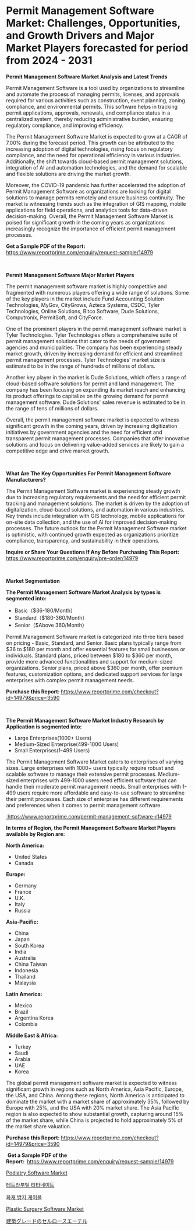 <p><h1>Permit Management Software Market: Challenges, Opportunities, and Growth Drivers and Major Market Players forecasted for period from 2024 - 2031</h1></p><p><strong>Permit Management Software Market Analysis and Latest Trends</strong></p>
<p><p>Permit Management Software is a tool used by organizations to streamline and automate the process of managing permits, licenses, and approvals required for various activities such as construction, event planning, zoning compliance, and environmental permits. This software helps in tracking permit applications, approvals, renewals, and compliance status in a centralized system, thereby reducing administrative burden, ensuring regulatory compliance, and improving efficiency.</p><p>The Permit Management Software Market is expected to grow at a CAGR of 7.00% during the forecast period. This growth can be attributed to the increasing adoption of digital technologies, rising focus on regulatory compliance, and the need for operational efficiency in various industries. Additionally, the shift towards cloud-based permit management solutions, integration of AI and automation technologies, and the demand for scalable and flexible solutions are driving the market growth.</p><p>Moreover, the COVID-19 pandemic has further accelerated the adoption of Permit Management Software as organizations are looking for digital solutions to manage permits remotely and ensure business continuity. The market is witnessing trends such as the integration of GIS mapping, mobile applications for field operations, and analytics tools for data-driven decision-making. Overall, the Permit Management Software Market is poised for significant growth in the coming years as organizations increasingly recognize the importance of efficient permit management processes.</p></p>
<p><strong>Get a Sample PDF of the Report:&nbsp;</strong> <a href="https://www.reportprime.com/enquiry/request-sample/14979">https://www.reportprime.com/enquiry/request-sample/14979</a></p>
<p>&nbsp;</p>
<p><strong>Permit Management Software Major Market Players</strong></p>
<p><p>The permit management software market is highly competitive and fragmented with numerous players offering a wide range of solutions. Some of the key players in the market include Fund Accounting Solution Technologies, MyGov, CityGrows, Azteca Systems, CSDC, Tyler Technologies, Online Solutions, Bitco Software, Dude Solutions, Computronix, PermitSoft, and CityForce.</p><p>One of the prominent players in the permit management software market is Tyler Technologies. Tyler Technologies offers a comprehensive suite of permit management solutions that cater to the needs of government agencies and municipalities. The company has been experiencing steady market growth, driven by increasing demand for efficient and streamlined permit management processes. Tyler Technologies' market size is estimated to be in the range of hundreds of millions of dollars.</p><p>Another key player in the market is Dude Solutions, which offers a range of cloud-based software solutions for permit and land management. The company has been focusing on expanding its market reach and enhancing its product offerings to capitalize on the growing demand for permit management software. Dude Solutions' sales revenue is estimated to be in the range of tens of millions of dollars.</p><p>Overall, the permit management software market is expected to witness significant growth in the coming years, driven by increasing digitization initiatives by government agencies and the need for efficient and transparent permit management processes. Companies that offer innovative solutions and focus on delivering value-added services are likely to gain a competitive edge and drive market growth.</p></p>
<p>&nbsp;</p>
<p><strong>What Are The Key Opportunities For Permit Management Software Manufacturers?</strong></p>
<p><p>The Permit Management Software market is experiencing steady growth due to increasing regulatory requirements and the need for efficient permit tracking and management solutions. The market is driven by the adoption of digitalization, cloud-based solutions, and automation in various industries. Key trends include integration with GIS technology, mobile applications for on-site data collection, and the use of AI for improved decision-making processes. The future outlook for the Permit Management Software market is optimistic, with continued growth expected as organizations prioritize compliance, transparency, and sustainability in their operations.</p></p>
<p><strong>Inquire or Share Your Questions If Any Before Purchasing This Report:</strong> <a href="https://www.reportprime.com/enquiry/pre-order/14979">https://www.reportprime.com/enquiry/pre-order/14979</a></p>
<p>&nbsp;</p>
<p><strong>Market Segmentation</strong></p>
<p><strong>The Permit Management Software Market Analysis by types is segmented into:</strong></p>
<p><ul><li>Basic（$36-180/Month）</li><li>Standard（$180-360/Month）</li><li>Senior（$Above 360/Month）</li></ul></p>
<p><p>Permit Management Software market is categorized into three tiers based on pricing - Basic, Standard, and Senior. Basic plans typically range from $36 to $180 per month and offer essential features for small businesses or individuals. Standard plans, priced between $180 to $360 per month, provide more advanced functionalities and support for medium-sized organizations. Senior plans, priced above $360 per month, offer premium features, customization options, and dedicated support services for large enterprises with complex permit management needs.</p></p>
<p><strong>Purchase this Report:&nbsp;</strong><a href="https://www.reportprime.com/checkout?id=14979&price=3590">https://www.reportprime.com/checkout?id=14979&price=3590</a></p>
<p>&nbsp;</p>
<p><strong>The Permit Management Software Market Industry Research by Application is segmented into:</strong></p>
<p><ul><li>Large Enterprises(1000+ Users)</li><li>Medium-Sized Enterprise(499-1000 Users)</li><li>Small Enterprises(1-499 Users)</li></ul></p>
<p><p>The Permit Management Software Market caters to enterprises of varying sizes. Large enterprises with 1000+ users typically require robust and scalable software to manage their extensive permit processes. Medium-sized enterprises with 499-1000 users need efficient software that can handle their moderate permit management needs. Small enterprises with 1-499 users require more affordable and easy-to-use software to streamline their permit processes. Each size of enterprise has different requirements and preferences when it comes to permit management software.</p></p>
<p><a href="https://www.reportprime.com/permit-management-software-r14979">&nbsp;https://www.reportprime.com/permit-management-software-r14979</a></p>
<p><strong>In terms of Region, the Permit Management Software Market Players available by Region are:</strong></p>
<p>
    <p> <strong> North America: </strong>
        <ul>
            <li>United States</li>
            <li>Canada</li>
        </ul>
        </p> 
    <p> <strong> Europe: </strong>
        <ul>
            <li>Germany</li>
            <li>France</li>
            <li>U.K.</li>
            <li>Italy</li>
            <li>Russia</li>
        </ul>
        </p> 
    <p> <strong> Asia-Pacific: </strong>
        <ul>
            <li>China</li>
            <li>Japan</li>
            <li>South Korea</li>
            <li>India</li>
            <li>Australia</li>
            <li>China Taiwan</li>
            <li>Indonesia</li>
            <li>Thailand</li>
            <li>Malaysia</li>
        </ul>
        </p> 
    <p> <strong> Latin America: </strong>
        <ul>
            <li>Mexico</li>
            <li>Brazil</li>
            <li>Argentina Korea</li>
            <li>Colombia</li>
        </ul>
        </p> 
    <p> <strong> Middle East & Africa: </strong>
        <ul>
            <li>Turkey</li>
            <li>Saudi</li>
            <li>Arabia</li>
            <li>UAE</li>
            <li>Korea</li>
        </ul>
    </p>
    </p>
<p><p>The global permit management software market is expected to witness significant growth in regions such as North America, Asia Pacific, Europe, the USA, and China. Among these regions, North America is anticipated to dominate the market with a market share of approximately 35%, followed by Europe with 25%, and the USA with 20% market share. The Asia Pacific region is also expected to show substantial growth, capturing around 15% of the market share, while China is projected to hold approximately 5% of the market share valuation.</p></p>
<p><strong>Purchase this Report: </strong><a href="https://www.reportprime.com/checkout?id=14979&price=3590">https://www.reportprime.com/checkout?id=14979&price=3590</a></p>
<p>&nbsp;<strong>Get a Sample PDF of the Report:&nbsp;&nbsp;</strong><a href="https://www.reportprime.com/enquiry/request-sample/14979">https://www.reportprime.com/enquiry/request-sample/14979</a></p>
<p><strong></strong></p>
<p><p><a href="https://github.com/HarmonyBogan1944/Market-Research-Report-List-1/blob/main/podiatry-software-market.md">Podiatry Software Market</a></p><p><a href="https://github.com/darrellockm3ytan895656/Market-Research-Report-List-1/blob/main/467744575745.md">테트라부틸 티타네이트</a></p><p><a href="https://github.com/EthaWolf/Market-Research-Report-List-1/blob/main/496750775750.md">화재 방지 케이블</a></p><p><a href="https://github.com/LitzyGulgowski2023/Market-Research-Report-List-1/blob/main/plastic-surgery-software-market.md">Plastic Surgery Software Market</a></p><p><a href="https://github.com/andrade7361/Market-Research-Report-List-1/blob/main/114898881272.md">建築グレードのセルロースエーテル</a></p></p>